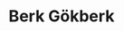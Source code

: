 ---
title: Berk Gökberk
type: redirect
target: https://www.notion.so/vanderbek/Berk-G-kberk-8f2dfa06983a44949d306784faac35fc
---